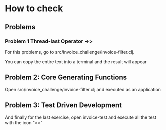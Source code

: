 # How to check

## Problems

### Problem 1 Thread-last Operator ->>
For this problems, go to src/invoice_challenge/invoice-filter.clj.

You can copy the entire text into a terminal and the result will appear


## Problem 2: Core Generating Functions
Open src/invoice_challenge/invoice-filter.clj and executed as an application


## Problem 3: Test Driven Development
And finally for the last exercise, open invoice-test and execute all the test with the icon ">>"
